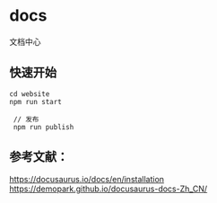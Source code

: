 # docs
文档中心

## 快速开始

```shell
cd website
npm run start

 // 发布
 npm run publish

```

## 参考文献：
https://docusaurus.io/docs/en/installation
https://demopark.github.io/docusaurus-docs-Zh_CN/


